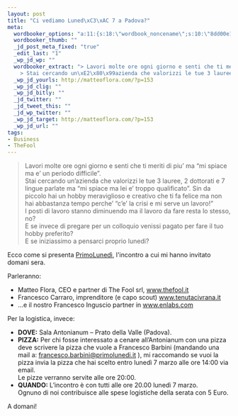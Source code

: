 ```yaml
--- 
layout: post
title: "Ci vediamo Luned\xC3\xAC 7 a Padova?"
meta: 
  wordbooker_options: "a:11:{s:18:\"wordbook_noncename\";s:10:\"8dd00e100a\";s:18:\"wordbook_page_post\";s:15:\"131388540210117\";s:18:\"wordbook_orandpage\";s:1:\"2\";s:23:\"wordbook_default_author\";s:1:\"1\";s:23:\"wordbook_extract_length\";s:3:\"256\";s:19:\"wordbook_actionlink\";s:3:\"200\";s:26:\"wordbooker_publish_default\";s:2:\"on\";s:18:\"wordbook_attribute\";s:8:\"BlogPost\";s:24:\"wordbooker_status_update\";s:2:\"on\";s:29:\"wordbooker_status_update_text\";s:26:\": Post :  %title% - %link%\";s:20:\"wordbook_comment_get\";s:2:\"on\";}"
  wordbooker_thumb: ""
  _jd_post_meta_fixed: "true"
  _edit_last: "1"
  _wp_jd_wp: ""
  wordbooker_extract: "> Lavori molte ore ogni giorno e senti che ti meriti di piu\xE2\x80\x99 ma \xE2\x80\x9Cmi spiace ma e\xE2\x80\x99 un periodo difficile\xE2\x80\x9D.  \r\n\
    > Stai cercando un\xE2\x80\x99azienda che valorizzi le tue 3 lauree, 2 dottorati e 7 lingue parlate ma \xE2\x80\x9Cmi spiace ma lei e\xE2\x80\x99 troppo qualificato\xE2\x80\x9D. Sin da picc ..."
  _wp_jd_yourls: http://matteoflora.com/?p=153
  _wp_jd_clig: ""
  _wp_jd_bitly: ""
  _jd_twitter: ""
  _jd_tweet_this: ""
  _jd_wp_twitter: ""
  _wp_jd_target: http://matteoflora.com/?p=153
  _wp_jd_url: ""
tags: 
- Business
- TheFool
---
```

> Lavori molte ore ogni giorno e senti che ti meriti di piu’ ma “mi spiace ma e’ un periodo difficile”.  
> Stai cercando un’azienda che valorizzi le tue 3 lauree, 2 dottorati e 7 lingue parlate ma “mi spiace ma lei e’ troppo qualificato”. Sin da piccolo hai un hobby meraviglioso e creativo che ti fa felice ma non hai abbastanza tempo perche’  “c’e’ la crisi e mi serve un lavoro!”    
> I posti di lavoro stanno diminuendo ma il lavoro da fare resta lo stesso, no?  
> E se invece di pregare per un colloquio venissi pagato per fare il tuo hobby preferito?  
> E se iniziassimo a pensarci proprio lunedi?  
  
Ecco come si presenta [PrimoLunedì](http://www.primolunedi.it/), l'incontro a cui mi hanno invitato domani sera.  
  
Parleranno:  

* Matteo Flora, CEO e partner di The Fool srl, www.thefool.it
* Francesco Carraro, imprenditore (e capo scout) www.tenutacivrana.it
* …e il nostro Francesco Inguscio partner in www.enlabs.com  
  
Per la logistica, invece:  

* **DOVE:** Sala Antonianum – Prato della Valle (Padova).    
* **PIZZA:** Per chi fosse interessato a cenare all’Antonianum con una pizza deve scrivere la pizza che vuole a Francesco Barbini (mandando una mail a: francesco.barbini@primolunedi.it ), mi raccomando se vuoi la pizza invia la pizza che hai scelto entro lunedì 7 marzo alle ore 14:00 via email.  
  Le pizze verranno servite alle ore 20:00.  
* **QUANDO:** L’incontro è con tutti alle ore 20.00 lunedì 7 marzo.  
  Ognuno di noi contribuisce alle spese logistiche della serata con 5 Euro.

A domani!
